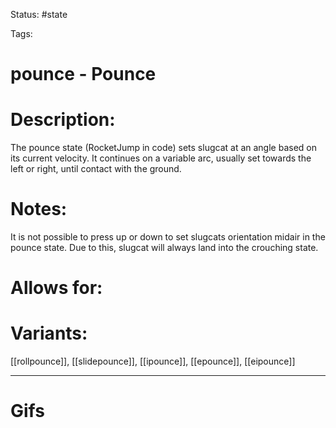 Status: #state

Tags: 

# pounce - Pounce

# Description:
The pounce state (RocketJump in code) sets slugcat at an angle based on its current velocity. It continues on a variable arc, usually set towards the left or right, until contact with the ground.

# Notes:
It is not possible to press up or down to set slugcats orientation midair in the pounce state. Due to this, slugcat will always land into the crouching state.

# Allows for:


# Variants:
[[rollpounce]], [[slidepounce]], [[ipounce]], [[epounce]], [[eipounce]]

___
# Gifs
